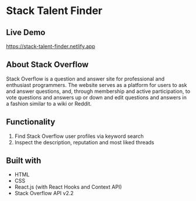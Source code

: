 # Stack Talent Finder

## Live Demo

https://stack-talent-finder.netlify.app

## About Stack Overflow

Stack Overflow is a question and answer site for professional and enthusiast programmers. The website serves as a platform for users to ask and answer questions, and, through membership and active participation, to vote questions and answers up or down and edit questions and answers in a fashion similar to a wiki or Reddit.

## Functionality

1) Find Stack Overflow user profiles via keyword search
2) Inspect the description, reputation and most liked threads

## Built with
* HTML
* CSS
* React.js (with React Hooks and Context API)
* Stack Overflow API v2.2
